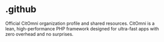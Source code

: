 # .github
Official CitOmni organization profile and shared resources. CitOmni is a lean, high-performance PHP framework designed for ultra-fast apps with zero overhead and no surprises.
